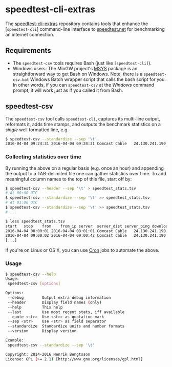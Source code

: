 # speedtest-cli-extras

The [speedtest-cli-extras] repository contains tools that enhance the
[`speedtest-cli`] command-line interface to [speedtest.net] for
benchmarking an internet connection.

## Requirements
* The `speedtest-csv` tools requires Bash (just like `[speedtest-cli]`).
* Windows users: The MinGW project's [MSYS] package is an
straightforward way to get Bash on Windows.  Note, there is a
`speedtest-csv.bat` Windows Batch wrapper script that calls the bash
script for you.  In other words, if you can `speedtest-csv` at the
_Windows_ command prompt, it will work just as if you called it from
Bash.


## speedtest-csv
The `speedtest-csv` tool calls `speedtest-cli`, captures its
multi-line output, reformats it, adds time stamps, and outputs
the benchmark statistics on a _single_ well formatted line, e.g.
```sh
$ speedtest-csv --standardize --sep '\t'
2016-04-04 09:24:31	2016-04-04 09:24:31	Comcast Cable	24.130.241.190	Monkey Brains (San Francisco, CA)	21.36 km	17.673 ms	5.32 Mbits/s		
```

### Collecting statistics over time
By running the above on a regular basis (e.g. once an hour) and
appending the output to a TAB-delimited file one can gather statistics
over time.  To add meaningful column names to the top of this file,
start off by:
```sh
$ speedtest-csv --header --sep '\t' > speedtest_stats.tsv
# At 00:00 UTC
$ speedtest-csv --standardize --sep '\t' >> speedtest_stats.tsv
# At 01:00 UTC
$ speedtest-csv --standardize --sep '\t' >> speedtest_stats.tsv
# ...

$ less speedtest_stats.tsv
start	stop	from	from_ip	server	server_dist	server_ping	download	upload	share_url
2016-04-04 08:00:01	2016-04-04 08:01:01	Comcast Cable	24.130.241.190	Fastmetrics Inc. (San Francisco, CA)	20.46 km	18.168 ms	4.88 Mbit/s	1.34 Mbit/s	http://www.speedtest.net/result/5224137223.png
2016-04-04 09:00:02	2016-04-04 09:00:42	Comcast Cable	24.130.241.190	Monkey Brains (San Francisco, CA)	21.36 km	16.723 ms	3.40 Mbit/s	0.21 Mbit/s	http://www.speedtest.net/result/5224152283.png
[...]
```

If you're on Linux or OS X, you can use [Cron] jobs to automate the
above.


### Usage
```sh
$ speedtest-csv --help
Usage:
 speedtest-csv [options]

Options:
 --debug        Output extra debug information
 --header       Display field names (only)
 --help         This help
 --last         Use most recent stats, iff available
 --quote <str>  Use <str> as quotation mark
 --sep <str>    Use <str> as field separator
 --standardize  Standardize units and number formats
 --version      Display version

Example:
 speedtest-csv --standardize --sep '\t'

Copyright: 2014-2016 Henrik Bengtsson
License: GPL (>= 2.1) [http://www.gnu.org/licenses/gpl.html]
```


[speedtest-cli-extras]: https://github.com/HenrikBengtsson/speedtest-cli-extras
[speedtest-cli]: https://github.com/sivel/speedtest-cli
[speedtest.net]: http://www.speedtest.net/
[MSYS]: http://www.mingw.org/wiki/msys
[Cron]: https://www.wikipedia.org/wiki/Cron
